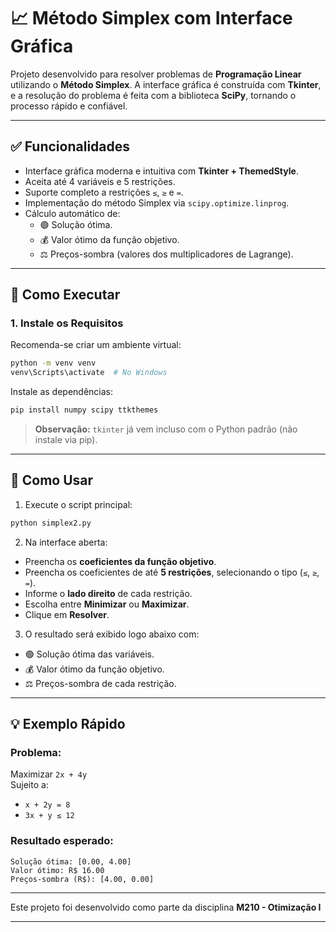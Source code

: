 # 📈 Método Simplex com Interface Gráfica

Projeto desenvolvido para resolver problemas de **Programação Linear** utilizando o **Método Simplex**. A interface gráfica é construída com **Tkinter**, e a resolução do problema é feita com a biblioteca **SciPy**, tornando o processo rápido e confiável.

---

## ✅ Funcionalidades

- Interface gráfica moderna e intuitiva com **Tkinter + ThemedStyle**.
- Aceita até 4 variáveis e 5 restrições.
- Suporte completo a restrições `≤`, `≥` e `=`.
- Implementação do método Simplex via `scipy.optimize.linprog`.
- Cálculo automático de:
  - 🟢 Solução ótima.
  - 💰 Valor ótimo da função objetivo.
  - ⚖️ Preços-sombra (valores dos multiplicadores de Lagrange).

---

## 🚀 Como Executar

### 1. Instale os Requisitos

Recomenda-se criar um ambiente virtual:

```bash
python -m venv venv
venv\Scripts\activate  # No Windows
```

Instale as dependências:

```bash
pip install numpy scipy ttkthemes
```

> **Observação:** `tkinter` já vem incluso com o Python padrão (não instale via pip).

---

## 🧠 Como Usar

1. Execute o script principal:

```bash
python simplex2.py
```

2. Na interface aberta:

- Preencha os **coeficientes da função objetivo**.
- Preencha os coeficientes de até **5 restrições**, selecionando o tipo (`≤`, `≥`, `=`).
- Informe o **lado direito** de cada restrição.
- Escolha entre **Minimizar** ou **Maximizar**.
- Clique em **Resolver**.

3. O resultado será exibido logo abaixo com:

- 🟢 Solução ótima das variáveis.
- 💰 Valor ótimo da função objetivo.
- ⚖️ Preços-sombra de cada restrição.

---

## 💡 Exemplo Rápido

### Problema:

Maximizar `2x + 4y`  
Sujeito a:

- `x + 2y = 8`  
- `3x + y ≤ 12`

### Resultado esperado:

```plaintext
Solução ótima: [0.00, 4.00]
Valor ótimo: R$ 16.00
Preços-sombra (R$): [4.00, 0.00]
```

---
<!-- 
## 🧩 Estrutura do Código

- `simplex2.py`  
  Script principal com interface gráfica e integração do solver `scipy.optimize.linprog`.

### Principais Componentes

| Função | Descrição |
|--------|-----------|
| `simplex_method` | Resolve o problema com o método Simplex (SciPy). |
| `shadow_prices` | Calcula os preços-sombra com base no dual. |
| `SimplexApp` | Classe que define toda a interface e comportamento. |
| `solve` | Coleta dados da UI, chama os métodos e exibe o resultado. | -->


Este projeto foi desenvolvido como parte da disciplina **M210 - Otimização I**
<!-- 
📌 **Possíveis melhorias futuras**:

- Exibir os passos do tableau.
- Destacar variáveis básicas e não básicas.
- Exportar relatório em `.txt` ou `.pdf`.
- Suporte a mais variáveis e restrições. -->

---
